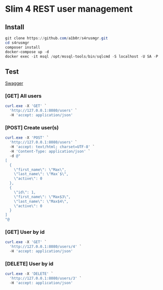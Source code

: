 # Slim 4 REST user management

## Install
```PowerShell
git clone https://github.com/a1b0r/s4rusmgr.git
cd s4rusmgr
composer install
docker-compose up -d
docker exec -it msql /opt/mssql-tools/bin/sqlcmd -S localhost -U SA -P "p@Ssw0Rd" -i /usr/share/mssql/exp.sql
```
## Test
[Swagger](https://app.swaggerhub.com/apis/a1b0r/s4rusmgr)
### [GET] All users
```PowerShell
curl.exe -X 'GET' `
  'http://127.0.0.1:8080/users' `
  -H 'accept: application/json'
```
### [POST] Create user(s)
```PowerShell
curl.exe -X 'POST' `
  'http://127.0.0.1:8080/users' `
  -H 'accept: text/html; charset=UTF-8' `
  -H 'Content-Type: application/json' `
  -d @"
[
  {
    \"first_name\": \"Max\",
    \"last_name\": \"Max`$\",
    \"active\": 0
  },
  {
    \"id\": 1,
    \"first_name\": \"Max$3\",
    \"last_name\": \"Max$4\",
    \"active\": 0
  }
]
"@
```
### [GET] User by id
```PowerShell
curl.exe -X 'GET' `
  'http://127.0.0.1:8080/users/4' `
  -H 'accept: application/json'
```
### [DELETE] User by id
```PowerShell
curl.exe -X 'DELETE' `
  'http://127.0.0.1:8080/users/3' `
  -H 'accept: application/json'
 ```
